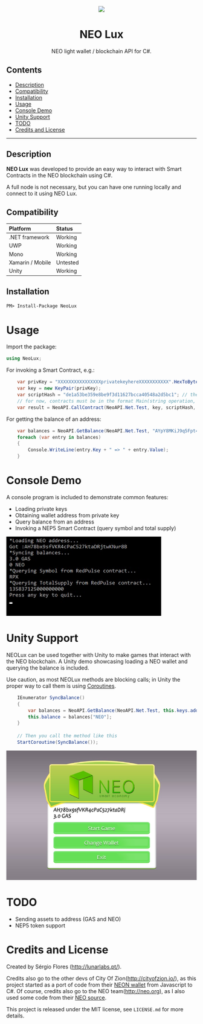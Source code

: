 <p align="center">
  <img
    src="http://res.cloudinary.com/vidsy/image/upload/v1503160820/CoZ_Icon_DARKBLUE_200x178px_oq0gxm.png"
    width="125px"
  >
</p>

<h1 align="center">NEO Lux</h1>

<p align="center">
  NEO light wallet / blockchain API for C#.
</p>

## Contents

- [Description](#description)
- [Compatibility](#compatibility)
- [Installation](#installation)
- [Usage](#usage)
- [Console Demo](#console-demo)
- [Unity Support](#unity-support)
- [TODO](#todo)
- [Credits and License](#credits-and-license)

---

## Description

**NEO Lux** was developed to provide an easy way to interact with Smart Contracts in the NEO blockchain using C#. 

A full node is not necessary, but you can have one running locally and connect to it using NEO Lux.

## Compatibility

Platform 		| Status
:---------------------- | :------------
.NET framework 		| Working
UWP 			| Working
Mono 			| Working
Xamarin / Mobile 	| Untested
Unity 			| Working


## Installation

    PM> Install-Package NeoLux

# Usage

Import the package:

```c#
using NeoLux;
```

For invoking a Smart Contract, e.g.:

```c#
	var privKey = "XXXXXXXXXXXXXXXXprivatekeyhereXXXXXXXXXXX".HexToBytes();	 // can be any valid private key
	var key = new KeyPair(privKey);
	var scriptHash = "de1a53be359e8be9f3d11627bcca40548a2d5bc1"; // the scriptHash of the smart contract you want to use	
	// for now, contracts must be in the format Main(string operation, object[] args)
	var result = NeoAPI.CallContract(NeoAPI.Net.Test, key, scriptHash, "registerMailbox", new object[] { "ABCDE", "demo@phantasma.io" });
```

For getting the balance of an address:

```c#
	var balances = NeoAPI.GetBalance(NeoAPI.Net.Test, "AYpY8MKiJ9q5Fpt4EeQQmoYRHxdNHzwWHk");
	foreach (var entry in balances)
	{
		Console.WriteLine(entry.Key + " => " + entry.Value);
	}
```

# Console Demo

A console program is included to demonstrate common features:
+ Loading private keys
+ Obtaining wallet address from private key
+ Query balance from an address
+ Invoking a NEP5 Smart Contract (query symbol and total supply)

![Inputs Screenshot](images/console_demo.jpg)

# Unity Support

NEOLux can be used together with Unity to make games that interact with the NEO blockchain.
A Unity demo showcasing loading a NEO wallet and querying the balance is included.

Use caution, as most NEOLux methods are blocking calls; in Unity the proper way to call them is using [Coroutines](https://docs.unity3d.com/Manual/Coroutines.html).
```c#
    IEnumerator SyncBalance()
    {
        var balances = NeoAPI.GetBalance(NeoAPI.Net.Test, this.keys.address);
        this.balance = balances["NEO"];
    }
	
	// Then you call the method like this
	StartCoroutine(SyncBalance());
```

![Inputs Screenshot](images/neo_unity.jpg)

# TODO

* Sending assets to address (GAS and NEO)
* NEP5 token support

# Credits and License

Created by Sérgio Flores (<http://lunarlabs.pt/>).

Credits also go to the other devs of City Of Zion(<http://cityofzion.io/>), as this project started as a port of code from their [NEON wallet](https://github.com/CityOfZion/neon-wallet) from Javascript to C#.
Of course, credits also go to the NEO team(<http://neo.org>), as I also used some code from their [NEO source](https://github.com/neo-project/neo).

This project is released under the MIT license, see `LICENSE.md` for more details.
